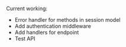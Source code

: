 Current working:

- Error handler for methods in session model
- Add authentication middleware
- Add handlers for endpoint
- Test API